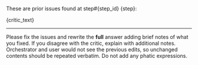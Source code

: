 These are prior issues found at step#{step_id} {step}:

{critic_text}

---
Please fix the issues and rewrite the **full** answer adding brief notes of what you fixed. If you disagree with the 
critic, explain with additional notes. Orchestrator and user would not see the previous edits, so unchanged contents 
should be repeated verbatim. Do not add any phatic expressions.
